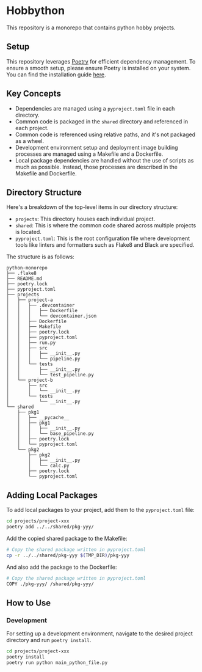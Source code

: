 # Hobbython

This repository is a monorepo that contains python hobby projects.

## Setup

This repository leverages [Poetry](https://python-poetry.org/) for efficient dependency management. To ensure a smooth setup, please ensure Poetry is installed on your system. You can find the installation guide [here](https://python-poetry.org/docs/#installing-with-pipx).

## Key Concepts

- Dependencies are managed using a `pyproject.toml` file in each directory.
- Common code is packaged in the `shared` directory and referenced in each project.
- Common code is referenced using relative paths, and it's not packaged as a wheel.
- Development environment setup and deployment image building processes are managed using a Makefile and a Dockerfile.
- Local package dependencies are handled without the use of scripts as much as possible. Instead, those processes are described in the Makefile and Dockerfile.


## Directory Structure

Here's a breakdown of the top-level items in our directory structure:

- `projects`: This directory houses each individual project. 
- `shared`: This is where the common code shared across multiple projects is located.
- `pyproject.toml`: This is the root configuration file where development tools like linters and formatters such as Flake8 and Black are specified.

The structure is as follows:

```
python-monorepo
├── .flake8
├── README.md
├── poetry.lock
├── pyproject.toml
├── projects
│   ├── project-a
│   │   ├── .devcontainer
│   │   │   ├── Dockerfile
│   │   │   └── devcontainer.json
│   │   ├── Dockerfile
│   │   ├── Makefile
│   │   ├── poetry.lock
│   │   ├── pyproject.toml
│   │   ├── run.py
│   │   ├── src
│   │   │   ├── __init__.py
│   │   │   └── pipeline.py
│   │   └── tests
│   │       ├── __init__.py
│   │       └── test_pipeline.py
│   └── project-b
│       ├── src
│       │   └── __init__.py
│       └── tests
│           └── __init__.py
└── shared
    ├── pkg1
    │   ├── __pycache__
    │   ├── pkg1
    │   │   ├── __init__.py
    │   │   └── base_pipeline.py
    │   ├── poetry.lock
    │   └── pyproject.toml
    └── pkg2
        ├── pkg2
        │   ├── __init__.py
        │   └── calc.py
        ├── poetry.lock
        └── pyproject.toml
```

## Adding Local Packages

To add local packages to your project, add them to the `pyproject.toml` file:

```bash
cd projects/project-xxx
poetry add ../../shared/pkg-yyy/
```

Add the copied shared package to the Makefile:

```bash
# Copy the shared package written in pyproject.toml
cp -r ../../shared/pkg-yyy $(TMP_DIR)/pkg-yyy
```

And also add the package to the Dockerfile:

```bash
# Copy the shared package written in pyproject.toml
COPY ./pkg-yyy/ /shared/pkg-yyy/
```

## How to Use

### Development

For setting up a development environment, navigate to the desired project directory and run `poetry install`.

```bash
cd projects/project-xxx
poetry install
poetry run python main_python_file.py
```
